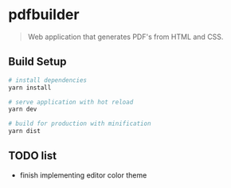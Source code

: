 # pdfbuilder

> Web application that generates PDF's from HTML and CSS.

## Build Setup

``` bash
# install dependencies
yarn install

# serve application with hot reload
yarn dev

# build for production with minification
yarn dist
```
## TODO list

* finish implementing editor color theme
